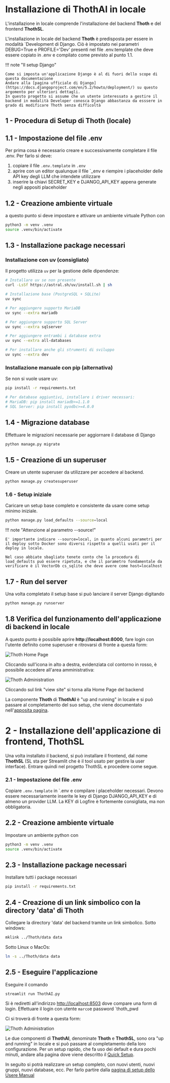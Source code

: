 # Installazione di ThothAI in locale
L'installazione in locale comprende l'installazione del backend **Thoth** e del frontend **ThothSL**.

L'installazione in locale del backend **Thoth** è predisposta per essere in modalità `Development di Django.
Ciò è impostato nei parametri DEBUG=True e PROFILE='Dev' presenti nel file .env.template che deve essere copiato in .env e compilato come  previsto al punto 1.1.


!!! note "Il setup Django"

    Come si imposta un'applicazione Django è al di fuori dello scope di questa documentazione
    Andare alla [pagina ufficiale di Django](https://docs.djangoproject.com/en/5.2/howto/deployment/) su questo argomento per ulteriori dettagli.
    In questo progetto si assume che un utente interessato a gestire il backend in modalità Developer conosca Django abbastanza da esssere in grado di modificare Thoth senza difficoltà

## 1 - Procedura di Setup di Thoth (locale)

## 1.1 - Impostazione del file .env
Per prima cosa è necessario creare e successivamente completare il file .env. Per farlo si deve:

1. copiare il file `.env.template` in `.env`
2. aprire con un editor qualunque il file `_env e riempire i placeholder delle API key degli LLM che intendete utilizzare
3. inserire la chiavi SECRET_KEY e DJANGO_API_KEY appena generate negli appositi placeholder


## 1.2 - Creazione ambiente virtuale
a questo punto si deve impostare e attivare un ambiente virtuale Python con 
``` bash
python3 -m venv .venv
source .venv/bin/activate
```

## 1.3 - Installazione package necessari

### Installazione con uv (consigliato)
Il progetto utilizza `uv` per la gestione delle dipendenze:

```bash
# Installare uv se non presente
curl -LsSf https://astral.sh/uv/install.sh | sh

# Installazione base (PostgreSQL + SQLite)
uv sync

# Per aggiungere supporto MariaDB
uv sync --extra mariadb

# Per aggiungere supporto SQL Server  
uv sync --extra sqlserver

# Per aggiungere entrambi i database extra
uv sync --extra all-databases

# Per installare anche gli strumenti di sviluppo
uv sync --extra dev
```

### Installazione manuale con pip (alternativa)
Se non si vuole usare uv:
```bash
pip install -r requirements.txt

# Per database aggiuntivi, installare i driver necessari:
# MariaDB: pip install mariadb>=1.1.0
# SQL Server: pip install pyodbc>=4.0.0
```

## 1.4 - Migrazione database
Effettuare le migrazioni necessarie per aggiornare il database di Django
```bash
python manage.py migrate
```

## 1.5 - Creazione di un superuser
Creare un utente superuser da utilizzare per accedere al backend.
```bash
python manage.py createsuperuser
```

###  1.6 - Setup iniziale
Caricare un setup base completo e consistente da usare come setup minimo iniziale.
```bash
python manage.py load_defaults --source=local
```

!!! note "Attenzione al parametro --source!"

    E' importante indicare --source=local, in quanto alcuni parametri per il deploy sotto Docker sono diversi rispetto a quelli usati per il deploy in locale.
    
    Nel caso abbiate sbagliato tenete conto che la procedura di load_defaults può essere ripetuta, e che il parametro fondamentale da verificare è il VectorDb cs_sqlite che deve avere come host=localhost


## 1.7 - Run del server
Una volta completato il setup base si può lanciare il server Django digitando
```bash
python manage.py runserver
```

## 1.8 Verifica del funzionamento dell'applicazione di backend in locale
A questo punto è possibile aprire **http://localhost:8000**, fare login con l'utente definito come superuser e ritrovarsi di fronte a questa form:

![Thoth Home Page](../assets/setup/home_Thoth.png)

Cliccando sull'icona in alto a destra, evidenziata col contorno in rosso, è possibile accedere all'area amministrativa:

![Thoth Administration](../assets/setup/Administration.png)

Cliccando sul link "view site" si torna alla Home Page del backend

La componente **Thoth** di **ThothAI** è "up and running" in locale e si può passare al completamento del suo setup, che viene documentato nell'[apposita pagina](../3-user_manual/3.1-setup/3.1.0-setup_process.md).

# 2 - Installazione dell'applicazione di frontend, ThothSL
Una volta installato il backend, si può installare il frontend, dal nome **ThothSL** (SL sta per Streamlit che è il tool usato per gestire la user interface). 
Entrare quindi nel progetto ThothSL e procedere come segue.


### 2.1 - Impostazione del file .env
Copiare `.env.template` in `.env e compilare i placeholder necessari.
Devono essere necessariamente inserite le key di Django DJANGO_API_KEY e di almeno un provider LLM. La KEY di Logfire è fortemente consigliata, ma non obbligatoria.

## 2.2 - Creazione ambiente virtuale
Impostare un ambiente python con
``` bash
python3 -m venv .venv
source .venv/bin/activate
```
## 2.3 - Installazione package necessari
Installare tutti i package necessari
```bash
pip install -r requirements.txt
```

## 2.4 - Creazione di un link simbolico con la directory 'data' di Thoth
Collegare la directory 'data' del backend tramite un link simbolico. 
 Sotto windows:
```bash
mklink ../Thoth/data data
```

Sotto Linux o MacOs:
```bash
ln -s ../Thoth/data data
```

## 2.5 - Eseguire l'applicazione
Eseguire il comando
```bash
streamlit run ThothAI.py
```
Si è rediretti all'indirizzo [http://localhost:8503](http://localhost:8503) dove compare una form di login. Effettuare il login con utente `marco`e password `thoth_pwd

Ci si troverà di fronte a questa form:

![Thoth Administration](../assets/index_pngs/VoidFrontend.png)

Le due componenti di **ThothAI**, denominate **Thoth** e **ThothSL**, sono ora "up and running" in locale e si può passare al completamento della loro configurazione.
Per un setup rapido, che fa uso dei default e dura pochi minuti, andare alla pagina dove viene descritto il [Quick Setup](1.4-quick_setup.md).

In seguito si potrà realizzare un setup completo, con nuovi utenti, nuovi gruppi, nuovi database, ecc.
Per farlo partire dalla [pagina di setup dello Usere Manual](../3-user_manual/3.1-setup/3.1.0-setup_process.md)
